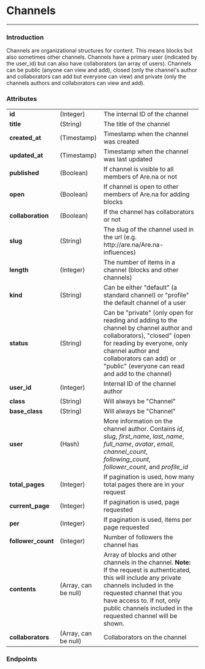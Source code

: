 # Channels
---

### Introduction

Channels are organizational structures for content. This means blocks but also sometimes other channels. Channels have a primary user (indicated by the user_id) but can also have collaborators (an array of users). Channels can be public (anyone can view and add), closed (only the channel's author and collaborators can add but everyone can view) and private (only the channels authors and collaborators can view and add).

### Attributes
<table>
  <tbody>
    <tr>
      <td><b>id</b></td>
      <td>(Integer)</td>
      <td>The internal ID of the channel</td>
    </tr>
    <tr>
      <td><b>title</b></td>
      <td>(String)</td>
      <td>The title of the channel</td>
    </tr>
    <tr>
      <td><b>created_at</b></td>
      <td>(Timestamp)</td>
      <td>Timestamp when the channel was created</td>
    </tr>
    <tr>
      <td><b>updated_at</b></td>
      <td>(Timestamp)</td>
      <td>Timestamp when the channel was last updated</td>
    </tr>
    <tr>
      <td><b>published</b></td>
      <td>(Boolean)</td>
      <td>If channel is visible to all members of Are.na or not</td>
    </tr>
    <tr>
      <td><b>open</b></td>
      <td>(Boolean)</td>
      <td>If channel is open to other members of Are.na for adding blocks</td>
    </tr>
    <tr>
      <td><b>collaboration</b></td>
      <td>(Boolean)</td>
      <td>If the channel has collaborators or not</td>
    </tr>
    <tr>
      <td><b>slug</b></td>
      <td>(String)</td>
      <td>
        The slug of the channel used in the url (e.g.
        http://are.na/Are.na-influences)
      </td>
    </tr>
    <tr>
      <td><b>length</b></td>
      <td>(Integer)</td>
      <td>The number of items in a channel (blocks and other channels)</td>
    </tr>
    <tr>
      <td><b>kind</b></td>
      <td>(String)</td>
      <td>
        Can be either "default" (a standard channel) or "profile" the default
        channel of a user
      </td>
    </tr>
    <tr>
      <td><b>status</b></td>
      <td>(String)</td>
      <td>
        Can be "private" (only open for reading and adding to the channel by
        channel author and collaborators), "closed" (open for reading by
        everyone, only channel author and collaborators can add) or "public"
        (everyone can read and add to the channel)
      </td>
    </tr>
    <tr>
      <td><b>user_id</b></td>
      <td>(Integer)</td>
      <td>Internal ID of the channel author</td>
    </tr>
    <tr>
      <td><b>class</b></td>
      <td>(String)</td>
      <td>Will always be "Channel"</td>
    </tr>
    <tr>
      <td><b>base_class</b></td>
      <td>(String)</td>
      <td>Will always be "Channel"</td>
    </tr>
    <tr>
      <td><b>user</b></td>
      <td>(Hash)</td>
      <td>
        More information on the channel author. Contains <i>id</i>, <i>slug</i>,
        <i>first_name</i>, <i>last_name</i>, <i>full_name</i>, <i>avatar</i>,
        <i>email</i>, <i>channel_count</i>, <i>following_count</i>,
        <i>follower_count</i>, and <i>profile_id</i>
      </td>
    </tr>
    <tr>
      <td><b>total_pages</b></td>
      <td>(Integer)</td>
      <td>
        If pagination is used, how many total pages there are in your request
      </td>
    </tr>
    <tr>
      <td><b>current_page</b></td>
      <td>(Integer)</td>
      <td>If pagination is used, page requested</td>
    </tr>
    <tr>
      <td><b>per</b></td>
      <td>(Integer)</td>
      <td>If pagination is used, items per page requested</td>
    </tr>
    <tr>
      <td><b>follower_count</b></td>
      <td>(Integer)</td>
      <td>Number of followers the channel has</td>
    </tr>
    <tr>
      <td><b>contents</b></td>
      <td>(Array, can be null)</td>
      <td>
        Array of blocks and other channels in the channel. <b>Note:</b> If the
        request is authenticated, this will include any private channels
        included in the requested channel that you have access to. If not, only
        public channels included in the requested channel will be shown.
      </td>
    </tr>
    <tr>
      <td><b>collaborators</b></td>
      <td>(Array, can be null)</td>
      <td>Collaborators on the channel</td>
    </tr>
  </tbody>
</table>

### Endpoints
